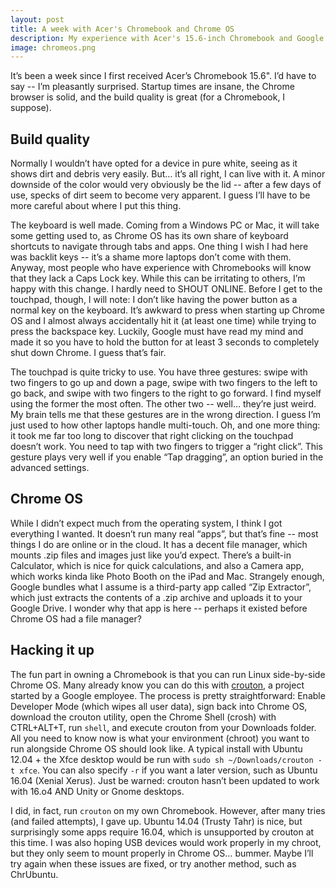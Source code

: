 ```yaml
---
layout: post
title: A week with Acer's Chromebook and Chrome OS
description: My experience with Acer's 15.6-inch Chromebook and Google's Chrome OS.
image: chromeos.png
---
```


It’s been a week since I first received Acer’s Chromebook 15.6". I’d have to say -- I’m pleasantly surprised. Startup times are insane, the Chrome browser is solid, and the build quality is great (for a Chromebook, I suppose).

## Build quality

Normally I wouldn’t have opted for a device in pure white, seeing as it shows dirt and debris very easily. But… it’s all right, I can live with it. A minor downside of the color would very obviously be the lid -- after a few days of use, specks of dirt seem to become very apparent. I guess I’ll have to be more careful about where I put this thing.

The keyboard is well made. Coming from a Windows PC or Mac, it will take some getting used to, as Chrome OS has its own share of keyboard shortcuts to navigate through tabs and apps. One thing I wish I had here was backlit keys -- it’s a shame more laptops don’t come with them. Anyway, most people who have experience with Chromebooks will know that they lack a Caps Lock key. While this can be irritating to others, I’m happy with this change. I hardly need to SHOUT ONLINE. Before I get to the touchpad, though, I will note: I don’t like having the power button as a normal key on the keyboard. It’s awkward to press when starting up Chrome OS and I almost always accidentally hit it (at least one time) while trying to press the backspace key. Luckily, Google must have read my mind and made it so you have to hold the button for at least 3 seconds to completely shut down Chrome. I guess that’s fair.

The touchpad is quite tricky to use. You have three gestures: swipe with two fingers to go up and down a page, swipe with two fingers to the left to go back, and swipe with two fingers to the right to go forward. I find myself using the former the most often. The other two -- well… they’re just weird. My brain tells me that these gestures are in the wrong direction. I guess I’m just used to how other laptops handle multi-touch. Oh, and one more thing: it took me far too long to discover that right clicking on the touchpad doesn’t work. You need to tap with two fingers to trigger a “right click”. This gesture plays very well if you enable “Tap dragging”, an option buried in the advanced settings.

## Chrome OS

While I didn’t expect much from the operating system, I think I got everything I wanted. It doesn’t run many real “apps”, but that’s fine -- most things I do are online or in the cloud. It has a decent file manager, which mounts .zip files and images just like you’d expect. There’s a built-in Calculator, which is nice for quick calculations, and also a Camera app, which works kinda like Photo Booth on the iPad and Mac. Strangely enough, Google bundles what I assume is a third-party app called “Zip Extractor”, which just extracts the contents of a .zip archive and uploads it to your Google Drive. I wonder why that app is here -- perhaps it existed before Chrome OS had a file manager?

## Hacking it up

The fun part in owning a Chromebook is that you can run Linux side-by-side Chrome OS. Many already know you can do this with [crouton](https://github.com/dnschneid/crouton), a project started by a Google employee. The process is pretty straightforward: Enable Developer Mode (which wipes all user data), sign back into Chrome OS, download the crouton utility, open the Chrome Shell (crosh) with CTRL+ALT+T, run `shell`, and execute crouton from your Downloads folder. All you need to know now is what your environment (chroot) you want to run alongside Chrome OS should look like. A typical install with Ubuntu 12.04 + the Xfce desktop would be run with `sudo sh ~/Downloads/crouton -t xfce`. You can also specify `-r` if you want a later version, such as Ubuntu 16.04 (Xenial Xerus). Just be warned: crouton hasn’t been updated to work with 16.o4 AND Unity or Gnome desktops.

I did, in fact, run `crouton` on my own Chromebook. However, after many tries (and failed attempts), I gave up. Ubuntu 14.04 (Trusty Tahr) is nice, but surprisingly some apps require 16.04, which is unsupported by crouton at this time. I was also hoping USB devices would work properly in my chroot, but they only seem to mount properly in Chrome OS… bummer. Maybe I’ll try again when these issues are fixed, or try another method, such as ChrUbuntu.
